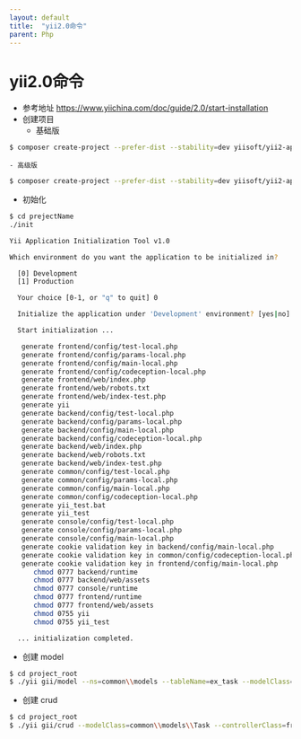 ```yaml
---
layout: default
title:  "yii2.0命令"
parent: Php
---
```

# yii2.0命令
- 参考地址 https://www.yiichina.com/doc/guide/2.0/start-installation
- 创建项目
	- 基础版
```bash
$ composer create-project --prefer-dist --stability=dev yiisoft/yii2-app-basic projectName
```
	- 高级版
```bash
$ composer create-project --prefer-dist --stability=dev yiisoft/yii2-app-advanced projectName
```

- 初始化

```bash
$ cd prejectName
./init
```
```bash
Yii Application Initialization Tool v1.0

Which environment do you want the application to be initialized in?

  [0] Development
  [1] Production

  Your choice [0-1, or "q" to quit] 0

  Initialize the application under 'Development' environment? [yes|no] yes

  Start initialization ...

   generate frontend/config/test-local.php
   generate frontend/config/params-local.php
   generate frontend/config/main-local.php
   generate frontend/config/codeception-local.php
   generate frontend/web/index.php
   generate frontend/web/robots.txt
   generate frontend/web/index-test.php
   generate yii
   generate backend/config/test-local.php
   generate backend/config/params-local.php
   generate backend/config/main-local.php
   generate backend/config/codeception-local.php
   generate backend/web/index.php
   generate backend/web/robots.txt
   generate backend/web/index-test.php
   generate common/config/test-local.php
   generate common/config/params-local.php
   generate common/config/main-local.php
   generate common/config/codeception-local.php
   generate yii_test.bat
   generate yii_test
   generate console/config/test-local.php
   generate console/config/params-local.php
   generate console/config/main-local.php
   generate cookie validation key in backend/config/main-local.php
   generate cookie validation key in common/config/codeception-local.php
   generate cookie validation key in frontend/config/main-local.php
      chmod 0777 backend/runtime
      chmod 0777 backend/web/assets
      chmod 0777 console/runtime
      chmod 0777 frontend/runtime
      chmod 0777 frontend/web/assets
      chmod 0755 yii
      chmod 0755 yii_test

  ... initialization completed.
```

- 创建 model
```bash
$ cd project_root
$ ./yii gii/model --ns=common\\models --tableName=ex_task --modelClass=Task
```
- 创建 crud
```bash
$ cd project_root
$ ./yii gii/crud --modelClass=common\\models\\Task --controllerClass=frontend\\controllers\\TaskController --viewPath=@frontend/views/task --searchModelClass=common\\models\\TaskSearch --baseControllerClass=frontend\\controllers\\NeedLoginController
```




<div id="gitalk-container"></div>
<link rel="stylesheet" href="https://unpkg.com/gitalk/dist/gitalk.css">
<script src="https://unpkg.com/gitalk/dist/gitalk.min.js"></script>
<script type="text/javascript">
const gitalk = new Gitalk({
  clientID: 'c8000586a21c80291476',
  clientSecret: '043d2b75bd32c8d03f65d088bbd475c563a287f4',
  repo: 'imoowi.github.io',
  owner: 'imoowi',
  admin: ['imoowi'],
  distractionFreeMode: false  
});
gitalk.render('gitalk-container')
</script>